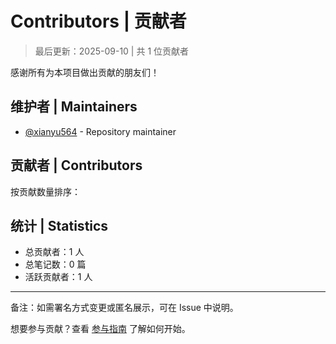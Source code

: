 # Contributors | 贡献者

> 最后更新：2025-09-10 | 共 1 位贡献者

感谢所有为本项目做出贡献的朋友们！

## 维护者 | Maintainers

- [@xianyu564](https://github.com/xianyu564) - Repository maintainer

## 贡献者 | Contributors

按贡献数量排序：


## 统计 | Statistics

- 总贡献者：1 人
- 总笔记数：0 篇
- 活跃贡献者：1 人

---

备注：如需署名方式变更或匿名展示，可在 Issue 中说明。

想要参与贡献？查看 [参与指南](./contribute.md) 了解如何开始。